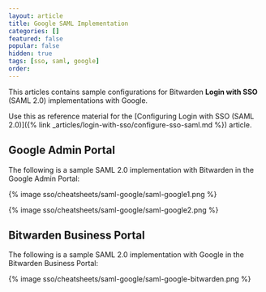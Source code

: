 ```yaml
---
layout: article
title: Google SAML Implementation
categories: []
featured: false
popular: false
hidden: true
tags: [sso, saml, google]
order:
---
```

This articles contains sample configurations for Bitwarden **Login with SSO** (SAML 2.0) implementations with Google.

Use this as reference material for the [Configuring Login with SSO (SAML 2.0)]({% link _articles/login-with-sso/configure-sso-saml.md %}) article.

## Google Admin Portal

The following is a sample SAML 2.0 implementation with Bitwarden in the Google Admin Portal:

{% image sso/cheatsheets/saml-google/saml-google1.png %}

{% image sso/cheatsheets/saml-google/saml-google2.png %}

## Bitwarden Business Portal

The following is a sample SAML 2.0 implementation with Google in the Bitwarden Business Portal:

{% image sso/cheatsheets/saml-google/saml-google-bitwarden.png %}
